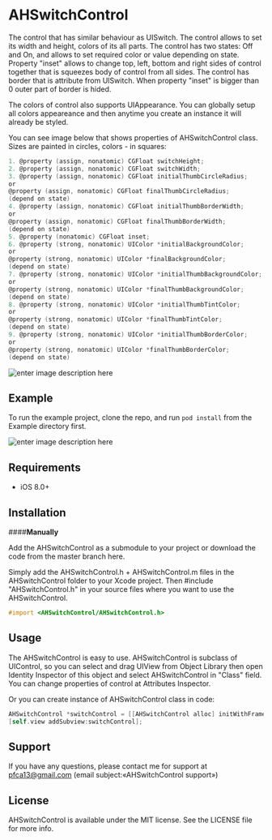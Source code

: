 # **AHSwitchControl** 


The control that has similar behaviour as UISwitch. The control allows to set its width and height, colors of its all parts. The control has two states: Off and On, and allows to set required color or value depending on state. Property "inset" allows to change  top, left, bottom and right sides of control together that is squeezes body of control from all sides. The control has border that is attribute from UISwitch. When property "inset" is bigger than 0 outer part of border is hided.

The colors of control also supports UIAppearance. You can globally setup all colors appeareance and then anytime you create an instance it will already be styled.

You can see image below that shows properties of AHSwitchControl class.  Sizes are painted in circles, colors - in squares:

```objective-c
1. @property (assign, nonatomic) CGFloat switchHeight;
2. @property (assign, nonatomic) CGFloat switchWidth;
3. @property (assign, nonatomic) CGFloat initialThumbCircleRadius;
or 
@property (assign, nonatomic) CGFloat finalThumbCircleRadius; 
(depend on state)
4. @property (assign, nonatomic) CGFloat initialThumbBorderWidth;
or 
@property (assign, nonatomic) CGFloat finalThumbBorderWidth; 
(depend on state)
5. @property (nonatomic) CGFloat inset;
6. @property (strong, nonatomic) UIColor *initialBackgroundColor;
or 
@property (strong, nonatomic) UIColor *finalBackgroundColor; 
(depend on state)
7. @property (strong, nonatomic) UIColor *initialThumbBackgroundColor;
or 
@property (strong, nonatomic) UIColor *finalThumbBackgroundColor; 
(depend on state)
8. @property (strong, nonatomic) UIColor *initialThumbTintColor;
or 
@property (strong, nonatomic) UIColor *finalThumbTintColor; 
(depend on state)
9. @property (strong, nonatomic) UIColor *initialThumbBorderColor;
or 
@property (strong, nonatomic) UIColor *finalThumbBorderColor; 
(depend on state)
```


![enter image description here](http://i1043.photobucket.com/albums/b436/honcharenko-cr/CRSwitchControl_zpsgkc0yak4.png)


## **Example**
To run the example project, clone the repo, and run `pod install` from the Example directory first.

![enter image description here](http://i.giphy.com/jT1gJkQxXFr5m.gif)

## **Requirements**

- iOS 8.0+

## **Installation**
####**Manually**

Add the AHSwitchControl as a submodule to your project or download the code from the master branch here.

Simply add the AHSwitchControl.h + AHSwitchControl.m files in the AHSwitchControl folder to your Xcode project. Then #include "AHSwitchControl.h" in your source files where you want to use the AHSwitchControl.  
```objective-c
#import <AHSwitchControl/AHSwitchControl.h>
```

## **Usage**
The AHSwitchControl is easy to use.  AHSwitchControl is subclass of UIControl,  so you can select and drag UIView from Object Library then open Identity Inspector of this object and select AHSwitchControl in "Class" field.  You can change properties of control at Attributes Inspector.  

Or you can create instance of AHSwitchControl class in code:
```objective-c
AHSwitchControl *switchControl = [[AHSwitchControl alloc] initWithFrame:CGRectMake(0, 0, 50, 100)];
[self.view addSubview:switchControl];
```


## **Support**
If you have any questions, please contact me for support at pfca13@gmail.com (email subject:«AHSwitchControl support»)

## **License**

AHSwitchControl is available under the MIT license. See the LICENSE file for more info.

